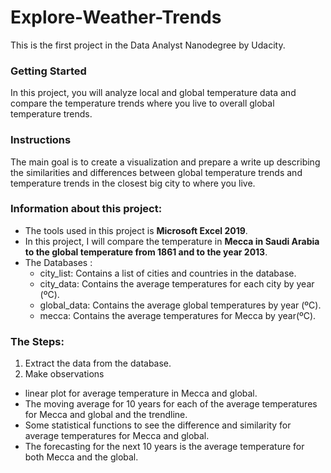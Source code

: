 # Explore-Weather-Trends
This is the first project in the Data Analyst Nanodegree by Udacity.

### Getting Started
In this project, you will analyze local and global temperature data and compare the temperature trends where you live to overall global temperature trends.

### Instructions
The main goal is to create a visualization and prepare a write up describing the similarities and differences between global temperature trends and temperature trends in the closest big city to where you live.

### Information about this project:
- The tools used in this project is **Microsoft Excel 2019**.
- In this project, I will compare the temperature in **Mecca in Saudi Arabia to the global temperature from 1861 and to the year 2013**.
- The Databases :
  - city_list: Contains a list of cities and countries in the database. 
  - city_data: Contains the average temperatures for each city by year (ºC). 
  - global_data: Contains the average global temperatures by year (ºC). 
  - mecca: Contains the average temperatures for Mecca by year(ºC).

### The Steps:
1. Extract the data from the database.
2. Make observations
  - linear plot for average temperature in Mecca and global.
  - The moving average for 10 years for each of the average temperatures for Mecca and global and the trendline.
  - Some statistical functions to see the difference and similarity for average temperatures for Mecca and global.
  - The forecasting for the next 10 years is the average temperature for both Mecca and the global.
